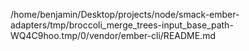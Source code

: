 /home/benjamin/Desktop/projects/node/smack-ember-adapters/tmp/broccoli_merge_trees-input_base_path-WQ4C9hoo.tmp/0/vendor/ember-cli/README.md